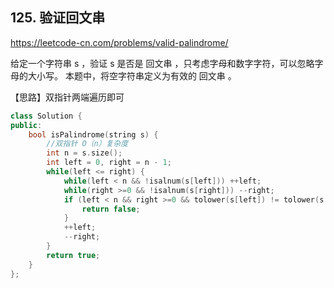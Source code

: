
## 125. 验证回文串

https://leetcode-cn.com/problems/valid-palindrome/

给定一个字符串 s ，验证 s 是否是 回文串 ，只考虑字母和数字字符，可以忽略字母的大小写。
本题中，将空字符串定义为有效的 回文串 。

【思路】双指针两端遍历即可

```c++
class Solution {
public:
    bool isPalindrome(string s) {
        //双指针 O（n）复杂度
        int n = s.size();
        int left = 0, right = n - 1;
        while(left <= right) {
            while(left < n && !isalnum(s[left])) ++left;
            while(right >=0 && !isalnum(s[right])) --right;
            if (left < n && right >=0 && tolower(s[left]) != tolower(s[right])) {
                return false;
            }
            ++left;
            --right;
        }
        return true;
    }
};
```

